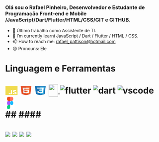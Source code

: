 ###  Olá sou o Rafael Pinheiro,  Desenvolvedor e Estudante de Programação Front-end e Mobile /JavaScript/Dart/Flutter/HTML/CSS/GIT e GITHUB.

- 🔭  Último trabalho como Assistente de TI.
- 🌱 I’m currently learni JavaScript / Dart / Flutter / HTML / CSS.
- 📫 How to reach me:  rafael_pattison@hotmail.com 
- 😄 Pronouns:  Ele
<h1 justify-content: flex-start>Linguagem e Ferramentas &nbsp;&nbsp;&nbsp;&nbsp;&nbsp;&nbsp;&nbsp;&nbsp;
 <div justify-content: flex-start style="display: inline_block"><br>
   <img align="center" alt="Rafa-Js" height="30" width="40" src="https://raw.githubusercontent.com/devicons/devicon/master/icons/javascript/javascript-plain.svg">
  <img align="center" alt="Rafa-HTML" height="30" width="40" src="https://raw.githubusercontent.com/devicons/devicon/master/icons/html5/html5-original.svg">
  <img align="center" alt="Rafa-CSS" height="30" width="40" src="https://raw.githubusercontent.com/devicons/devicon/master/icons/css3/css3-original.svg">
   <a href="https://git-scm.com/" target="_blank"> <img align="center" src="https://img.icons8.com/color/48/000000/git.png" width="30" height="40"/> </a>
   <img align="center" src="https://cdn.jsdelivr.net/gh/devicons/devicon/icons/flutter/flutter-original.svg" alt="flutter" width="30" height="40"/>
   <img align="center" src="https://cdn.jsdelivr.net/gh/devicons/devicon/icons/dart/dart-original.svg" alt="dart" width="30" height="40"/>
   <img align="center" src="https://cdn.jsdelivr.net/gh/devicons/devicon/icons/vscode/vscode-original.svg" alt="vscode" width="30" height="40"/>
   <img align="center" src="https://raw.githubusercontent.com/devicons/devicon/master/icons/figma/figma-original.svg" alt="javascript" width="30" height="40"/>
</div>
##
####
<div justify-content: flex-start style="display: inline_block"> 
   
  <a href="https://www.instagram.com/_rafa.el_lira_/" target="_blank"><img src="https://img.shields.io/badge/-Instagram-%23E4405F?style=for-the-badge&logo=instagram&logoColor=white" target="_blank"></a>
 <a href="https://discord.gg/USp4pAgTF4" target="_blank"><img src="https://img.shields.io/badge/Discord-7289DA?style=for-the-badge&logo=discord&logoColor=white" target="_blank"></a> 
  <a href = "mailto:rafael_pattison@hotmail.com"><img src="https://img.shields.io/badge/-Gmail-%23333?style=for-the-badge&logo=gmail&logoColor=white" target="_blank"></a>
  <a href="https://www.linkedin.com/in/rafael-lira-b4529b62/" target="_blank"><img src="https://img.shields.io/badge/-LinkedIn-%230077B5?style=for-the-badge&logo=linkedin&logoColor=white" target="_blank"></a> 
  
</div>
